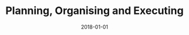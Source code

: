 ---
title: Planning, Organising and Executing
date : 2018-01-01
level : ungraded
required    : yes
skills : Behaviour, Mindset, Competency
difficulty  : easy
questions :
    - "CP-PL-01: Describe a situation when you led a project with a geographically or functionally diverse team."
    - "CP-PL-02: Tell me about a time when you designed a process or tool to track and measure the success of a project."
    - "CP-PL-03: Tell me about a time when you had to learn a new technology. What did you do to gain expertise?"
desirable :
    - Maintained consistent and orderly work flow
    - Anticipated the need to rearrange priorities
    - Acknowledged and worked through challenges associated with project-team coordination
    - Managed the complexity of projects and changes by prioritising next steps and organising resources
    - Gathered sufficient information to make progress on difficult or ambiguous projects
bonus_points :
    - Strived for improved productivity and coached others on project and coordination activities
    - Anticipated needs and the steps required to complete assignments and prepare for future assignments
    - Established and/or improved processes to mitigate challenges associated with project-team coordination
    - Managed the complexity of large-scale projects and changes by prioritising next steps and organising resources
    - Gathered sufficient information to simplify, and make progress on, difficult or ambiguous projects
---